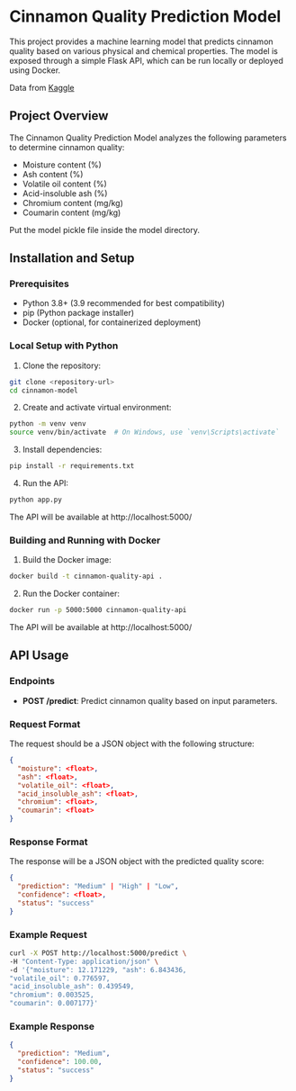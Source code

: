 # Cinnamon Quality Prediction Model

This project provides a machine learning model that predicts cinnamon quality based on various physical and chemical properties. The model is exposed through a simple Flask API, which can be run locally or deployed using Docker.

Data from [Kaggle](https://www.kaggle.com/datasets/madaraweerasingha/cinnamon-quality-classification)

## Project Overview

The Cinnamon Quality Prediction Model analyzes the following parameters to determine cinnamon quality:
- Moisture content (%)
- Ash content (%)
- Volatile oil content (%)
- Acid-insoluble ash (%)
- Chromium content (mg/kg)
- Coumarin content (mg/kg)

Put the model pickle file inside the model directory.

## Installation and Setup

### Prerequisites

- Python 3.8+ (3.9 recommended for best compatibility)
- pip (Python package installer)
- Docker (optional, for containerized deployment)

### Local Setup with Python

1. Clone the repository:
```bash
git clone <repository-url>
cd cinnamon-model
```

2. Create and activate virtual environment:
```bash
python -m venv venv
source venv/bin/activate  # On Windows, use `venv\Scripts\activate`
```

3. Install dependencies:
```bash
pip install -r requirements.txt
```

4. Run the API:
```bash
python app.py
```

The API will be available at http://localhost:5000/

### Building and Running with Docker

1. Build the Docker image:
```bash
docker build -t cinnamon-quality-api .
```

2. Run the Docker container:
```bash
docker run -p 5000:5000 cinnamon-quality-api
```

The API will be available at http://localhost:5000/

## API Usage

### Endpoints

- **POST /predict**: Predict cinnamon quality based on input parameters.

### Request Format

The request should be a JSON object with the following structure:
```json
{
  "moisture": <float>,
  "ash": <float>,
  "volatile_oil": <float>,
  "acid_insoluble_ash": <float>,
  "chromium": <float>,
  "coumarin": <float>
}
```

### Response Format

The response will be a JSON object with the predicted quality score:
```json
{
  "prediction": "Medium" | "High" | "Low",
  "confidence": <float>,
  "status": "success"
}
```

### Example Request

```bash
curl -X POST http://localhost:5000/predict \
-H "Content-Type: application/json" \
-d '{"moisture": 12.171229, "ash": 6.843436,
"volatile_oil": 0.776597,
"acid_insoluble_ash": 0.439549,
"chromium": 0.003525,
"coumarin": 0.007177}'
```

### Example Response

```json
{
  "prediction": "Medium",
  "confidence": 100.00,
  "status": "success"
}
```
